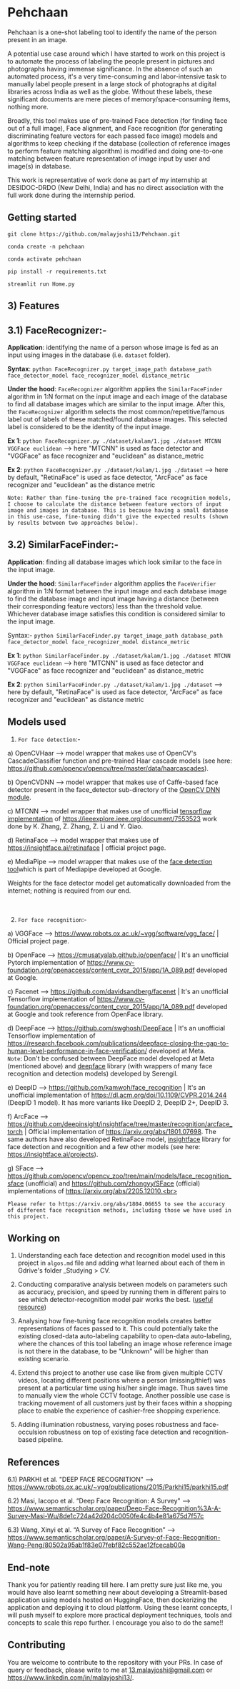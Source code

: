 # Pehchaan

Pehchaan is a one-shot labeling tool to identify the name of the person present in an image. <br>

A potential use case around which I have started to work on this project is to automate the process of labeling the people present in pictures and photographs having immense significance. In the absence of such an automated process, it's a very time-consuming and labor-intensive task to manually label people present in a large stock of photographs at digital libraries across India as well as the globe. Without these labels, these significant documents are mere pieces of memory/space-consuming items, nothing more. <br>

Broadly, this tool makes use of pre-trained Face detection (for finding face out of a full image), Face alignment, and Face recognition (for generating discriminating feature vectors for each passed face image) models and algorithms to keep checking if the database (collection of reference images to perform feature matching algorithm) is modified and doing one-to-one matching between feature representation of image input by user and image(s) in database. <br>

This work is representative of work done as part of my internship at DESIDOC-DRDO (New Delhi, India) and has no direct association with the full work done during the internship period. 

## Getting started
```
git clone https://github.com/malayjoshi13/Pehchaan.git

conda create -n pehchaan

conda activate pehchaan

pip install -r requirements.txt

streamlit run Home.py
```

## 3) Features

## 3.1) FaceRecognizer:-
**Application**: identifying the name of a person whose image is fed as an input using images in the database (i.e. `dataset` folder). 

**Syntax**: `python FaceRecognizer.py target_image_path database_path face_detector_model face_recognizer_model distance_metric`

**Under the hood**: `FaceRecognizer` algorithm applies the `SimilarFaceFinder` algorithm in 1:N format on the input image and each image of the database to find all database images which are similar to the input image. After this, the `FaceRecognizer` algorithm selects the most common/repetitive/famous label out of labels of these matched/found database images. This selected label is considered to be the identity of the input image. 

**Ex 1**: `python FaceRecognizer.py ./dataset/kalam/1.jpg ./dataset MTCNN VGGFace euclidean` --> here "MTCNN" is used as face detector and "VGGFace" as face recognizer and "euclidean" as distance_metric

**Ex 2**: `python FaceRecognizer.py ./dataset/kalam/1.jpg ./dataset` --> here by default, "RetinaFace" is used as face detector, "ArcFace" as face recognizer and "euclidean" as the distance metric

```Note: Rather than fine-tuning the pre-trained face recognition models, I choose to calculate the distance between feature vectors of input image and images in database. This is because having a small database in this use-case, fine-tuning didn't give the expected results (shown by results between two approaches below).```

## 3.2) SimilarFaceFinder:-
**Application**: finding all database images which look similar to the face in the input image.

**Under the hood**: `SimilarFaceFinder` algorithm applies the `FaceVerifier` algorithm in 1:N format between the input image and each database image to find the database image and input image having a distance (between their corresponding feature vectors) less than the threshold value. Whichever database image satisfies this condition is considered similar to the input image.

Syntax:- `python SimilarFaceFinder.py target_image_path database_path face_detector_model face_recognizer_model distance_metric`

**Ex 1**: `python SimilarFaceFinder.py ./dataset/kalam/1.jpg ./dataset MTCNN VGGFace euclidean` --> here "MTCNN" is used as face detector and "VGGFace" as face recognizer and "euclidean" as distance_metric

**Ex 2**: `python SimilarFaceFinder.py ./dataset/kalam/1.jpg ./dataset` --> here by default, "RetinaFace" is used as face detector, "ArcFace" as face recognizer and "euclidean" as distance metric

## Models used

1) `For face detection`:- <br>

a) OpenCVHaar --> model wrapper that makes use of OpenCV's CascadeClassifier function and pre-trained Haar cascade models (see here: https://github.com/opencv/opencv/tree/master/data/haarcascades). <br>

b) OpenCVDNN --> model wrapper that makes use of Caffe-based face detector present in the face_detector sub-directory of the [OpenCV DNN module](https://github.com/opencv/opencv/tree/master/samples/dnn/face_detector). <br>
 
c) MTCNN --> model wrapper that makes use of unofficial [tensorflow implementation](https://github.com/ipazc/mtcnn) of https://ieeexplore.ieee.org/document/7553523 work done by K. Zhang, Z. Zhang, Z. Li and Y. Qiao. <br>

d) RetinaFace --> model wrapper that makes use of https://insightface.ai/retinaface | official project page. <br>

e) MediaPipe --> model wrapper that makes use of the [face detection tool](https://developers.google.com/mediapipe/solutions/vision/face_detector)which is part of Mediapipe developed at Google. <br>

Weights for the face detector model get automatically downloaded from the internet; nothing is required from our end.
<br><br><br>

2) `For face recognition`:- <br>

a) VGGFace --> https://www.robots.ox.ac.uk/~vgg/software/vgg_face/ | Official project page. <br>

b) OpenFace --> https://cmusatyalab.github.io/openface/ | It's an unofficial Pytorch implementation of https://www.cv-foundation.org/openaccess/content_cvpr_2015/app/1A_089.pdf developed at Google. <br>

c) Facenet --> https://github.com/davidsandberg/facenet | It's an unofficial Tensorflow implementation of https://www.cv-foundation.org/openaccess/content_cvpr_2015/app/1A_089.pdf developed at Google and took reference from OpenFace library. <br>

d) DeepFace --> https://github.com/swghosh/DeepFace | It's an unofficial Tensorflow implementation of https://research.facebook.com/publications/deepface-closing-the-gap-to-human-level-performance-in-face-verification/ developed at Meta. <br>
`Note`: Don't be confused between DeepFace model developed at Meta (mentioned above) and [deepface](https://github.com/serengil/deepface) library (with wrappers of many face recognition and detection models) developed by Serengil. <br>

e) DeepID --> https://github.com/kamwoh/face_recognition | It's an unofficial implementation of https://dl.acm.org/doi/10.1109/CVPR.2014.244 (DeepID 1 model). It has more variants like DeepID 2, DeepID 2+, DeepID 3. <br> 

f) ArcFace --> https://github.com/deepinsight/insightface/tree/master/recognition/arcface_torch | Official implementation of https://arxiv.org/abs/1801.07698. The same authors have also developed RetinaFace model, [insightface](https://github.com/deepinsight/insightface) library for face detection and recognition and a few other models (see here: https://insightface.ai/projects). <br>

g) SFace --> https://github.com/opencv/opencv_zoo/tree/main/models/face_recognition_sface (unofficial) and https://github.com/zhongyy/SFace (official) implementations of https://arxiv.org/abs/2205.12010.<br>

`Please refer to https://arxiv.org/abs/1804.06655 to see the accuracy of different face recognition methods, including those we have used in this project.`

## Working on

1) Understanding each face detection and recognition model used in this project in `algos.md` file and adding what learned about each of them in Gdrive's folder _Studying > CV. <br>

2) Conducting comparative analysis between models on parameters such as accuracy, precision, and speed by running them in different pairs to see which detector-recognition model pair works the best. ([useful resource](https://towardsdatascience.com/face-detection-models-which-to-use-and-why-d263e82c302c))

3) Analysing how fine-tuning face recognition models creates better representations of faces passed to it. This could potentially take the existing closed-data auto-labeling capability to open-data auto-labeling, where the chances of this tool labeling an image whose reference image is not there in the database, to be "Unknown" will be higher than existing scenario.

4) Extend this project to another use case like from given multiple CCTV videos, locating different positions where a person (missing/thief) was present at a particular time using his/her single image. Thus saves time to manually view the whole CCTV footage. Another possible use case is tracking movement of all customers just by their faces within a shopping place to enable the experience of cashier-free shopping experience.

5) Adding illumination robustness, varying poses robustness and face-occulsion robustness on top of existing face detection and recognition-based pipeline.

## References

6.1) PARKHI et al. "DEEP FACE RECOGNITION" --> https://www.robots.ox.ac.uk/~vgg/publications/2015/Parkhi15/parkhi15.pdf <br>

6.2) Masi, Iacopo et al. “Deep Face Recognition: A Survey" --> https://www.semanticscholar.org/paper/Deep-Face-Recognition%3A-A-Survey-Masi-Wu/8de1c724a42d204c0050fe4c4b4e81a675d7f57c  <br>

6.3) Wang, Xinyi et al. “A Survey of Face Recognition” --> https://www.semanticscholar.org/paper/A-Survey-of-Face-Recognition-Wang-Peng/80502a95ab1f83e07febf82c552ae12fcecab00a  <br>

## End-note
Thank you for patiently reading till here. I am pretty sure just like me, you would have also learnt something new about developing a Streamlit-based application using models hosted on HuggingFace, then dockerizing the application and deploying it to cloud platform. Using these learnt concepts, I will push myself to explore more practical deployment techniques, tools and concepts to scale this repo further. I encourage you also to do the same!!

## Contributing
You are welcome to contribute to the repository with your PRs. In case of query or feedback, please write to me at 13.malayjoshi@gmail.com or https://www.linkedin.com/in/malayjoshi13/.

